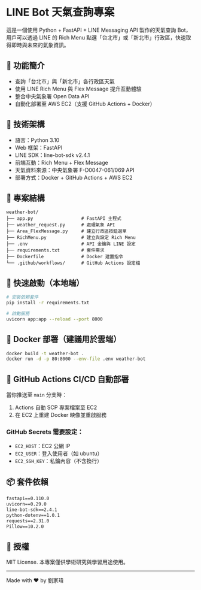 # LINE Bot 天氣查詢專案

這是一個使用 Python + FastAPI + LINE Messaging API 製作的天氣查詢 Bot，用戶可以透過 LINE 的 Rich Menu 點選「台北市」或「新北市」行政區，快速取得即時與未來的氣象資訊。

## 📌 功能簡介
- 查詢「台北市」與「新北市」各行政區天氣
- 使用 LINE Rich Menu 與 Flex Message 提升互動體驗
- 整合中央氣象署 Open Data API
- 自動化部署至 AWS EC2（支援 GitHub Actions + Docker）

## 🧱 技術架構
- 語言：Python 3.10
- Web 框架：FastAPI
- LINE SDK：line-bot-sdk v2.4.1
- 前端互動：Rich Menu + Flex Message
- 天氣資料來源：中央氣象署 F-D0047-061/069 API
- 部署方式：Docker + GitHub Actions + AWS EC2

## 📁 專案結構
```
weather-bot/
├── app.py                  # FastAPI 主程式
├── weather_request.py      # 處理氣象 API
├── Area_FlexMessage.py     # 建立行政區按鈕選單
├── RichMenu.py             # 建立與設定 Rich Menu
├── .env                    # API 金鑰與 LINE 設定
├── requirements.txt        # 套件需求
├── Dockerfile              # Docker 建置指令
└── .github/workflows/      # GitHub Actions 設定檔
```

## 🚀 快速啟動（本地端）
```bash
# 安裝依賴套件
pip install -r requirements.txt

# 啟動服務
uvicorn app:app --reload --port 8000
```

## 🐳 Docker 部署（建議用於雲端）
```bash
docker build -t weather-bot .
docker run -d -p 80:8000 --env-file .env weather-bot
```

## 🤖 GitHub Actions CI/CD 自動部署
當你推送至 `main` 分支時：
1. Actions 自動 SCP 專案檔案至 EC2
2. 在 EC2 上重建 Docker 映像並重啟服務

### GitHub Secrets 需要設定：
- `EC2_HOST`：EC2 公網 IP
- `EC2_USER`：登入使用者（如 ubuntu）
- `EC2_SSH_KEY`：私鑰內容（不含換行）

## 📦 套件依賴
```txt
fastapi==0.110.0
uvicorn==0.29.0
line-bot-sdk==2.4.1
python-dotenv==1.0.1
requests==2.31.0
Pillow==10.2.0
```

## 📄 授權
MIT License. 本專案僅供學術研究與學習用途使用。

---
Made with ❤️ by 劉家瑋

